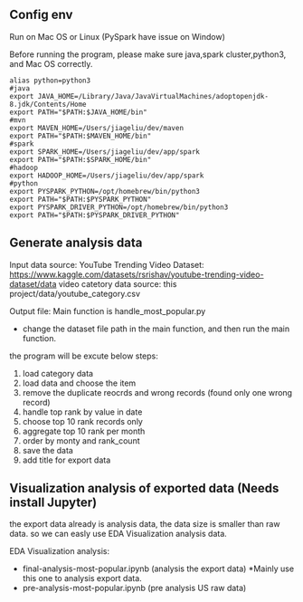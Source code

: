## Config env
Run on Mac OS or Linux (PySpark have issue on Window)

Before running the program, please make sure java,spark cluster,python3, and Mac OS correctly. 
```
alias python=python3
#java
export JAVA_HOME=/Library/Java/JavaVirtualMachines/adoptopenjdk-8.jdk/Contents/Home
export PATH="$PATH:$JAVA_HOME/bin"
#mvn
export MAVEN_HOME=/Users/jiageliu/dev/maven
export PATH="$PATH:$MAVEN_HOME/bin"
#spark
export SPARK_HOME=/Users/jiageliu/dev/app/spark
export PATH="$PATH:$SPARK_HOME/bin"
#hadoop
export HADOOP_HOME=/Users/jiageliu/dev/app/spark
#python
export PYSPARK_PYTHON=/opt/homebrew/bin/python3
export PATH="$PATH:$PYSPARK_PYTHON"
export PYSPARK_DRIVER_PYTHON=/opt/homebrew/bin/python3
export PATH="$PATH:$PYSPARK_DRIVER_PYTHON"
```

## Generate analysis data 
Input data source:
YouTube Trending Video Dataset:
https://www.kaggle.com/datasets/rsrishav/youtube-trending-video-dataset/data
video catetory data source: 
this project/data/youtube_category.csv

Output file: 
Main function is handle_most_popular.py 
* change the dataset file path in the main function, and then run the main function. 

the program will be excute below steps: 
1. load category data
2. load data and choose the item
3. remove the duplicate reocrds and wrong records (found only one wrong record)
4. handle top rank by value in date 
5. choose top 10 rank records only
6. aggregate top 10 rank per month
7. order by monty and rank_count
8. save the data
9. add title for export data

## Visualization analysis of exported data (Needs install Jupyter)
the export data already is analysis data, the data size is smaller than raw data. 
so we can easly use EDA Visualization analysis data. 

EDA Visualization analysis:
* final-analysis-most-popular.ipynb (analysis the export data) *Mainly use this one to analysis export data. 
* pre-analysis-most-popular.ipynb (pre analysis US raw data)